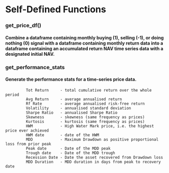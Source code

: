 # Self-Defined Functions
### get_price_df()
#### Combine a dataframe containing monthly buying (1), selling (-1), or doing nothing (0) signal with a dataframe containing monthly return data into a dataframe containing an accumulated return NAV time series data with a designated initial NAV.
### get_performance_stats
#### Generate the performance stats for a time-series price data.
             Tot Return     - total cumulative return over the whole period
             Avg Return     - average annualised return
             Rf Rate        - average annualised risk-free return
             Volatility     - annualised standard deviation
             Sharpe Ratio   - annualised Sharpe Ratio
             Skewness       - skewness (same frequency as prices)
             Kurtosis       - kurtosis (same frequency as prices)
             HWM            - High Water Mark price, i.e. the highest price ever achieved
             HWM date       - date of the HWM
             MDD            - Maximum Drawdown as positive proportional loss from prior peak
             Peak date      - Date of the MDD peak
             Trough date    - Date of the MDD trough
             Recession Date - Date the asset recovered from Drawdown loss
             MDD Duration   - MDD duration in days from peak to recovery date
